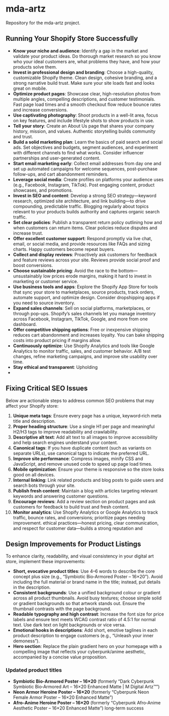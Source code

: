 # mda-artz
Repository for the mda-artz project.


## Running Your Shopify Store Successfully

- **Know your niche and audience**: Identify a gap in the market and validate your product ideas. Do thorough market research so you know who your ideal customers are, what problems they have, and how your products solve them.
- **Invest in professional design and branding**: Choose a high-quality, customizable Shopify theme. Clean design, cohesive branding, and a strong narrative build trust. Make sure your site loads fast and looks great on mobile.
- **Optimize product pages**: Showcase clear, high-resolution photos from multiple angles, compelling descriptions, and customer testimonials. Fast page load times and a smooth checkout flow reduce bounce rates and increase conversions.
- **Use captivating photography**: Shoot products in a well-lit area, focus on key features, and include lifestyle shots to show products in use.
- **Tell your story**: Create an About Us page that shares your company history, mission, and values. Authentic storytelling builds community and trust.
- **Build a solid marketing plan**: Learn the basics of paid search and social ads. Set objectives and budgets, segment audiences, and experiment with different channels to find what works. Consider influencer partnerships and user-generated content.
- **Start email marketing early**: Collect email addresses from day one and set up automated campaigns for welcome sequences, post-purchase follow-ups, and cart abandonment reminders.
- **Leverage social media**: Create profiles on platforms your audience uses (e.g., Facebook, Instagram, TikTok). Post engaging content, product showcases, and promotions.
- **Invest in SEO and content**: Develop a strong SEO strategy—keyword research, optimized site architecture, and link building—to drive compounding, predictable traffic. Blogging regularly about topics relevant to your products builds authority and captures organic search traffic.
- **Set clear policies**: Publish a transparent return policy outlining how and when customers can return items. Clear policies reduce disputes and increase trust.
- **Offer excellent customer support**: Respond promptly via live chat, email, or social media, and provide resources like FAQs and sizing charts. Happy customers become repeat buyers.
- **Collect and display reviews**: Proactively ask customers for feedback and feature reviews across your site. Reviews provide social proof and boost conversions.
- **Choose sustainable pricing**: Avoid the race to the bottom—unsustainably low prices erode margins, making it hard to invest in marketing or customer service.
- **Use business tools and apps**: Explore the Shopify App Store for tools that sync your store to marketplaces, source products, track orders, automate support, and optimize design. Consider dropshipping apps if you need to source inventory.
- **Expand sales channels**: Sell on social platforms, marketplaces, or through pop-ups. Shopify’s sales channels let you manage inventory across Facebook, Instagram, TikTok, Google, and more from one dashboard.
- **Offer competitive shipping options**: Free or inexpensive shipping reduces cart abandonment and increases loyalty. You can bake shipping costs into product pricing if margins allow.
- **Continuously optimize**: Use Shopify Analytics and tools like Google Analytics to monitor traffic, sales, and customer behavior. A/B test changes, refine marketing campaigns, and improve site usability over time.
- **Stay ethical and transparent**: Upholding
- 
## Fixing Critical SEO Issues

Below are actionable steps to address common SEO problems that may affect your Shopify store:

1. **Unique meta tags**: Ensure every page has a unique, keyword‑rich meta title and description.
2. **Proper heading structure**: Use a single H1 per page and meaningful H2/H3 tags to improve readability and crawlability.
3. **Descriptive alt text**: Add alt text to all images to improve accessibility and help search engines understand your content.
4. **Canonical tags**: If you have duplicate content (such as variants on separate URLs), use canonical tags to indicate the preferred URL.
5. **Improve site performance**: Compress images, minify CSS and JavaScript, and remove unused code to speed up page load times.
6. **Mobile optimization**: Ensure your theme is responsive so the store looks good on all devices.
7. **Internal linking**: Link related products and blog posts to guide users and search bots through your site.
8. **Publish fresh content**: Maintain a blog with articles targeting relevant keywords and answering customer questions.
9. **Encourage reviews**: Add a review section on product pages and ask customers for feedback to build trust and fresh content.
10. **Monitor analytics**: Use Shopify Analytics or Google Analytics to track traffic, bounce rates, and conversions; prioritize pages needing improvement.
ethical practices—honest pricing, clear communication, and respect for customer data—builds a strong reputation and
## Design Improvements for Product Listings

To enhance clarity, readability, and visual consistency in your digital art store, implement these improvements:

- **Short, evocative product titles**: Use 4–6 words to describe the core concept plus size (e.g., “Symbiotic Bio‑Armored Poster – 16×20”). Avoid including the full material or brand name in the title; instead, put details in the description.
- **Consistent backgrounds**: Use a unified background colour or gradient across all product thumbnails. Avoid busy textures; choose simple solid or gradient backgrounds so that artwork stands out. Ensure the thumbnail contrasts with the page background.
- **Readable typography and high contrast**: Increase the font size for price labels and ensure text meets WCAG contrast ratio of 4.5:1 for normal text. Use dark text on light backgrounds or vice versa.
- **Emotional hooks in descriptions**: Add short, emotive taglines in each product description to engage customers (e.g., “Unleash your inner demoness”).
- **Hero section**: Replace the plain gradient hero on your homepage with a compelling image that reflects your cyberpunk/anime aesthetic, accompanied by a concise value proposition.

### Updated product titles

- **Symbiotic Bio‑Armored Poster – 16×20** (formerly “Dark Cyberpunk Symbiotic Bio‑Armored Art – 16×20 Enhanced Matte | M Digital Artz™”)
- **Neon Armor Heroine Poster – 16×20** (formerly “Cyberpunk Neon Female Armor Poster – 16×20 Enhanced Matte”)
- **Afro‑Anime Heroine Poster – 16×20** (formerly “Cyberpunk Afro‑Anime Aesthetic Poster – 16×20 Enhanced Matte”)
 long-term success
 
